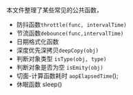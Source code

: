 <!--
 * @Author: your name
 * @Date: 2021-05-07 10:10:21
 * @LastEditTime: 2021-05-07 10:10:22
 * @LastEditors: Please set LastEditors
 * @Description: In User Settings Edit
 * @FilePath: \html\tools\Commonfunc.md
-->

本文件整理了某些常见的公共函数，

* 防抖函数`throttle(func, intervalTime)`
* 节流函数`debounce(func,intervalTime)`
* 日期格式化函数
* 深度优先深拷贝`deepCopy(obj)`
* 判断对象类型 `isType(obj, type)`
* 判断对象是否为空 `isEmity(obj)`
* 切面-计算函数耗时 `aopElapsedTime`();
* 休眠函数 sleep()
